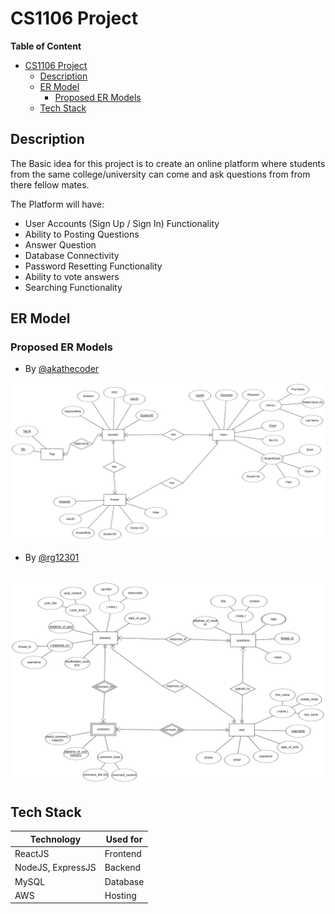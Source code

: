# CS1106 Project

**Table of Content**

- [CS1106 Project](#cs1106-project)
  - [Description](#description)
  - [ER Model](#er-model)
    - [Proposed ER Models](#proposed-er-models)
  - [Tech Stack](#tech-stack)

## Description

The Basic idea for this project is to create an online platform where students from the same college/university can come and ask questions from from there fellow mates.

The Platform will have:

- User Accounts (Sign Up / Sign In) Functionality
- Ability to Posting Questions
- Answer Question
- Database Connectivity
- Password Resetting Functionality
- Ability to vote answers
- Searching Functionality

## ER Model

### Proposed ER Models

- By [@akathecoder](https://github.com/akathecoder)

![Proposed ER Model by @akathecoder](</ER%20Model/ER%20Model%20(Proposed%20-%20Sparsh).png>)

- By [@rg12301](https://github.com/rg12301)

![Proposed ER Model by @rg12301](</ER%20Model/ER%20Model%20(Proposed%20-%20Raghav).png>)
---

## Tech Stack

| Technology        | Used for |
| ----------------- | -------- |
| ReactJS           | Frontend |
| NodeJS, ExpressJS | Backend  |
| MySQL             | Database |
| AWS               | Hosting  |

